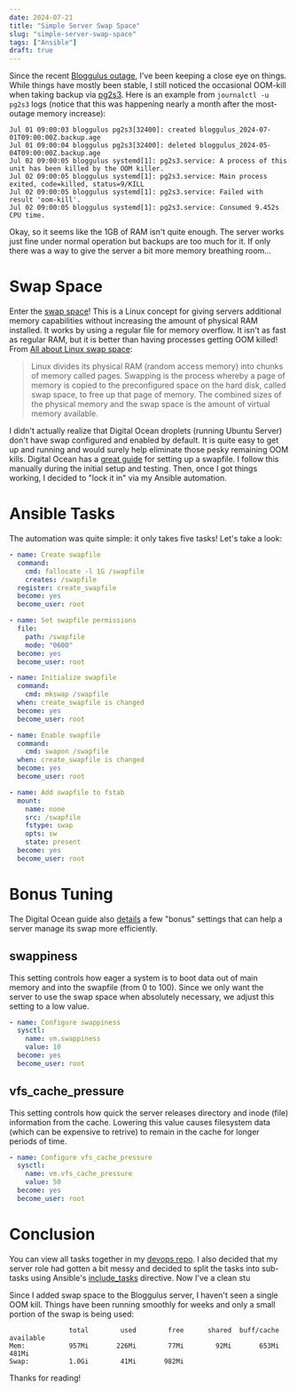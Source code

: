 ```yaml
---
date: 2024-07-21
title: "Simple Server Swap Space"
slug: "simple-server-swap-space"
tags: ["Ansible"]
draft: true
---
```


Since the recent [Bloggulus outage](/posts/bloggulus-outage-postmortem/), I've been keeping a close eye on things.
While things have mostly been stable, I still noticed the occasional OOM-kill when taking backup via [pg2s3](https://github.com/theandrew168/pg2s3).
Here is an example from `journalctl -u pg2s3` logs (notice that this was happening nearly a month after the most-outage memory increase):

```
Jul 01 09:00:03 bloggulus pg2s3[32400]: created bloggulus_2024-07-01T09:00:00Z.backup.age
Jul 01 09:00:04 bloggulus pg2s3[32400]: deleted bloggulus_2024-05-04T09:00:00Z.backup.age
Jul 02 09:00:05 bloggulus systemd[1]: pg2s3.service: A process of this unit has been killed by the OOM killer.
Jul 02 09:00:05 bloggulus systemd[1]: pg2s3.service: Main process exited, code=killed, status=9/KILL
Jul 02 09:00:05 bloggulus systemd[1]: pg2s3.service: Failed with result 'oom-kill'.
Jul 02 09:00:05 bloggulus systemd[1]: pg2s3.service: Consumed 9.452s CPU time.
```

Okay, so it seems like the 1GB of RAM isn't quite enough.
The server works just fine under normal operation but backups are too much for it.
If only there was a way to give the server a bit more memory breathing room...

# Swap Space

Enter the [swap space](https://wiki.archlinux.org/title/Swap)!
This is a Linux concept for giving servers additional memory capabilities without increasing the amount of physical RAM installed.
It works by using a regular file for memory overflow.
It isn't as fast as regular RAM, but it is better than having processes getting OOM killed!
From [All about Linux swap space](https://www.linux.com/news/all-about-linux-swap-space/):

> Linux divides its physical RAM (random access memory) into chunks of memory called pages.
> Swapping is the process whereby a page of memory is copied to the preconfigured space on the hard disk, called swap space, to free up that page of memory.
> The combined sizes of the physical memory and the swap space is the amount of virtual memory available.

I didn't actually realize that Digital Ocean droplets (running Ubuntu Server) don't have swap configured and enabled by default.
It is quite easy to get up and running and would surely help eliminate those pesky remaining OOM kills.
Digital Ocean has a [great guide](https://www.digitalocean.com/community/tutorials/how-to-add-swap-space-on-ubuntu-22-04) for setting up a swapfile.
I follow this manually during the initial setup and testing.
Then, once I got things working, I decided to "lock it in" via my Ansible automation.

# Ansible Tasks

The automation was quite simple: it only takes five tasks!
Let's take a look:

```yml
- name: Create swapfile
  command:
    cmd: fallocate -l 1G /swapfile
    creates: /swapfile
  register: create_swapfile
  become: yes
  become_user: root

- name: Set swapfile permissions
  file:
    path: /swapfile
    mode: "0600"
  become: yes
  become_user: root

- name: Initialize swapfile
  command:
    cmd: mkswap /swapfile
  when: create_swapfile is changed
  become: yes
  become_user: root

- name: Enable swapfile
  command:
    cmd: swapon /swapfile
  when: create_swapfile is changed
  become: yes
  become_user: root

- name: Add swapfile to fstab
  mount:
    name: none
    src: /swapfile
    fstype: swap
    opts: sw
    state: present
  become: yes
  become_user: root
```

# Bonus Tuning

The Digital Ocean guide also [details](https://www.digitalocean.com/community/tutorials/how-to-add-swap-space-on-ubuntu-22-04#step-6-tuning-your-swap-settings) a few "bonus" settings that can help a server manage its swap more efficiently.

## swappiness

This setting controls how eager a system is to boot data out of main memory and into the swapfile (from 0 to 100).
Since we only want the server to use the swap space when absolutely necessary, we adjust this setting to a low value.

```yml
- name: Configure swappiness
  sysctl:
    name: vm.swappiness
    value: 10
  become: yes
  become_user: root
```

## vfs_cache_pressure

This setting controls how quick the server releases directory and inode (file) information from the cache.
Lowering this value causes filesystem data (which can be expensive to retrive) to remain in the cache for longer periods of time.

```yml
- name: Configure vfs_cache_pressure
  sysctl:
    name: vm.vfs_cache_pressure
    value: 50
  become: yes
  become_user: root
```

# Conclusion

You can view all tasks together in my [devops repo](https://github.com/theandrew168/devops/blob/main/roles/server/tasks/swap.yml).
I also decided that my server role had gotten a bit messy and decided to split the tasks into sub-tasks using Ansible's [include_tasks](https://docs.ansible.com/ansible/latest/collections/ansible/builtin/include_tasks_module.html) directive.
Now I've a clean stu

Since I added swap space to the Bloggulus server, I haven't seen a single OOM kill.
Things have been running smoothly for weeks and only a small portion of the swap is being used:

```
               total        used        free      shared  buff/cache   available
Mem:           957Mi       226Mi        77Mi        92Mi       653Mi       481Mi
Swap:          1.0Gi        41Mi       982Mi
```

Thanks for reading!
